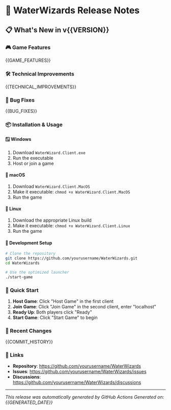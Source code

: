 # 🚀 WaterWizards Release Notes

## 📋 What's New in v{{VERSION}}

### 🎮 Game Features
{{GAME_FEATURES}}

### 🛠️ Technical Improvements
{{TECHNICAL_IMPROVEMENTS}}

### 🐛 Bug Fixes
{{BUG_FIXES}}

### 📦 Installation & Usage

#### 🪟 Windows
1. Download `WaterWizard.Client.exe`
2. Run the executable
3. Host or join a game

#### 🍎 macOS
1. Download `WaterWizard.Client.MacOS`
2. Make it executable: `chmod +x WaterWizard.Client.MacOS`
3. Run the game

#### 🐧 Linux
1. Download the appropriate Linux build
2. Make it executable: `chmod +x WaterWizard.Client.Linux`
3. Run the game

#### 🔧 Development Setup
```bash
# Clone the repository
git clone https://github.com/yourusername/WaterWizards.git
cd WaterWizards

# Use the optimized launcher
./start-game
```

### 🎯 Quick Start
1. **Host Game**: Click "Host Game" in the first client
2. **Join Game**: Click "Join Game" in the second client, enter "localhost"
3. **Ready Up**: Both players click "Ready"
4. **Start Game**: Click "Start Game" to begin

### 📝 Recent Changes
{{COMMIT_HISTORY}}

### 🔗 Links
- **Repository**: https://github.com/yourusername/WaterWizards
- **Issues**: https://github.com/yourusername/WaterWizards/issues
- **Discussions**: https://github.com/yourusername/WaterWizards/discussions

---

*This release was automatically generated by GitHub Actions*
*Generated on: {{GENERATED_DATE}}* 